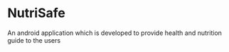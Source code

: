 # NutriSafe
An android application which is developed to provide health and nutrition guide to the users
